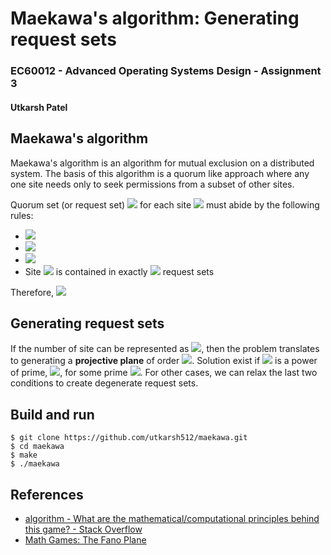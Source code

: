 # Maekawa's algorithm: Generating request sets

### EC60012 - Advanced Operating Systems Design - Assignment 3

#### Utkarsh Patel

## Maekawa's algorithm

Maekawa's algorithm is an algorithm for mutual exclusion on a distributed system. The basis of this algorithm is a quorum like approach where any one site needs only to seek permissions from a subset of other sites.

Quorum set (or request set) <img src="https://latex.codecogs.com/svg.latex?R_i" /> for each site <img src="https://latex.codecogs.com/svg.latex?S_i" /> must abide by the following rules:
- <img src="https://latex.codecogs.com/svg.latex?\forall%20i%20\forall%20j,%20R_i%20\cap%20R_j%20=%20\O" />
- <img src="https://latex.codecogs.com/svg.latex?\forall%20i,%20S_i%20\in%20R_i" />
- <img src="https://latex.codecogs.com/svg.latex?\forall%20i,%20|%20R_i%20|%20=%20K" />
- Site <img src="https://latex.codecogs.com/svg.latex?S_i" /> is contained in exactly <img src="https://latex.codecogs.com/svg.latex?K" /> request sets

Therefore, <img src="https://latex.codecogs.com/svg.latex?\forall%20i,%20|%20R_i%20|%20\geq%20\sqrt{N%20-%201}" />

## Generating request sets

If the number of site can be represented as <img src="https://latex.codecogs.com/svg.latex?N%20=%20K(K%20-%201)%20+%201" />, then the problem translates to generating a **projective plane** of order <img src="https://latex.codecogs.com/svg.latex?K-1"/>. Solution exist if <img src="https://latex.codecogs.com/svg.latex?K-1"/> is a power of prime, <img src="https://latex.codecogs.com/svg.latex?p^m"/>, for some prime <img src="https://latex.codecogs.com/svg.latex?p"/>. For other cases, we can relax the last two conditions to create degenerate request sets.

## Build and run
```shell
$ git clone https://github.com/utkarsh512/maekawa.git
$ cd maekawa
$ make
$ ./maekawa
```

## References
- [algorithm - What are the mathematical/computational principles behind this game? - Stack Overflow](https://stackoverflow.com/questions/6240113/what-are-the-mathematical-computational-principles-behind-this-game)
- [Math Games: The Fano Plane](http://www.mathpuzzle.com/MAA/47-Fano/mathgames_05_30_06.html)
